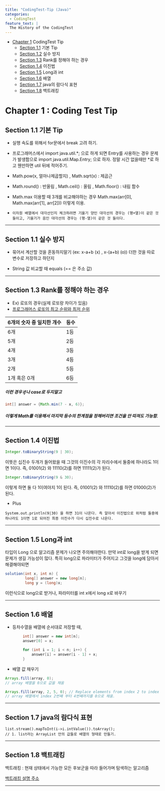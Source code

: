 ```yaml
---
title: "CodingTest-Tip (Java)"
categories:
  - CodingTest
feature_text: |
  The History of the CodingTest
---
```


- [Chapter 1](#chapter1) CodingTest Tip
  - [Section 1.1](#section_1_1) 기본 Tip
  - [Section 1.2](#section_1_2) 실수 방지
  - [Section 1.3](#section_1_3) Rank를 정해야 하는 경우
  - [Section 1.4](#section_1_4) 이진법
  - [Section 1.5](#section_1_5) Long과 int
  - [Section 1.6](#section_1_6) 배열
  - [Section 1.7](#section_1_7) java의 람다식 표현
  - [Section 1.8](#section_1_8) 백트래킹

# Chapter 1 <a class="anchor" id="chapter1"></a> : Coding Test Tip

## Section 1.1 <a class="anchor" id="section_1_1"></a> 기본 Tip

- 실행 속도를 위해서 for문에서 break 고려 하기.

- 프로그래머스에서 import java.util.*; 으로 하게 되면 Entry를 사용하는 경우 문제가 발생함으로 import java.util.Map.Entry; 으로 하자. 정말 시간 없을때만 *로 하고 웬만하면 util 뒤에 적어주기.

- Math.pow(x, 얼마나제곱할지) , Math.sqrt(x) : 제곱근

- Math.round() : 반올림 , Math.ceil() : 올림 , Math.floor() : 내림 함수

- Math.max 이용할 때 3개를 비교해야하는 경우 Math.max(arr[0], Math.max(arr[1], arr[2])) 이렇게 이용.

- `이차원 배열에서 대각선인지 체크하려면 기울기 양인 대각선의 경우는 (행+열)이 같은 것들이고, 기울기가 음인 대각선의 경우는 (행-열)이 같은 것 들이다.`

---

## Section 1.1 <a class="anchor" id="section_1_1"></a> 실수 방지

- 묶어서 계산할 것을 혼동하지말기 (ex: x-a+b (x) , x-(a+b) (o)) 더한 것을 따로 변수로 저장하고 하던지

- String 값 비교할 때 equals (== 은 주소 값)

---

## Section 1.3 <a class="anchor" id="section_1_3"></a> Rank를 정해야 하는 경우

- Ex) 로또의 경우(실제 로또랑 차이가 있음)
- [프로그래머스 로또의 최고 순위와 최저 순위](https://programmers.co.kr/learn/courses/30/lessons/77484)

| 6개의 숫자 중 일치한 개수 | 등수 |
| ------------------------- | ---- |
| 6개                       | 1등  |
| 5개                       | 2등  |
| 4개                       | 3등  |
| 3개                       | 4등  |
| 2개                       | 5등  |
| 1개 혹은 0개              | 6등  |

##### 이런 경우 if나 case로 두지말고

```java
int[] answer = {Math.min(7 - x, 6)};
```

##### 이렇게 Math를 이용해서 마지막 등수의 한계점을 정해버리면 조건을 안 따져도 가능함.

---

## Section 1.4 <a class="anchor" id="section_1_4"></a> 이진법

```java
Integer.toBinaryString(9 | 30);
```

이뜻은 십진수 두개가 들어왔을 때 그것의 이진수의 각 자리수에서 둘중에 하나라도 1이면 1이다.
즉, 01001(2) 와 11110(2)를 하면 11111(2)가 된다.

```java
Integer.toBinaryString(9 & 30);
```

이렇게 하면 둘 다 1이여야지 1이 된다.
즉, 01001(2) 와 11110(2)를 하면 01000(2)가 된다.

- Plus

`System.out.println(9|30) 을 하면 31이 나온다. 즉 알아서 이진법으로 위처럼 둘중에 하나라도 1이면 1로 되어진 최종 이진수가 다시 십진수로 나온다.`

---

## Section 1.5 <a class="anchor" id="section_1_5"></a> Long과 int

타입이 Long 으로 알고리즘 문제가 나오면 주의해야한다.
만약 int로 long을 받게 되면 문제가 생길 가능성이 많다.
특히 long으로 파라미터가 주어지고
그것을 long에 담아서 해결해야되면

```java
solution(int x, int n) {
         long[] answer = new long[n];
         long y = (long)x;

```

이런식으로 long으로 받거나, 파라미터를 int x에서 long x로 바꾸기

---

## Section 1.6 <a class="anchor" id="section_1_6"></a> 배열

- 등차수열을 배열에 순서대로 저장할 때,

```java
        int[] answer = new int[n];
        answer[0] = x;

        for (int i = 1; i < n; i++) {
            answer[i] = answer[i - 1] + x;
        }

```

- 배열 값 채우기

```java
Arrays.fill(array, 0);
// array 배열을 0으로 값을 채움

Arrays.fill(array, 2, 5, 0); // Replace elements from index 2 to index 4 by 0
// array 배열에서 index 2번째 부터 4번째까지를 0으로 채움.
```

---

## Section 1.7 <a class="anchor" id="section_1_7"></a> java의 람다식 표현

```
list.stream().mapToInt(i->i.intValue()).toArray();
// 1. list라는 ArrayList 안의 값들로 배열의 형태로 만들기.

```

---

## Section 1.8 <a class="anchor" id="section_1_8"></a> 백트래킹

백트래킹 : 현재 상태에서 가능한 모든 후보군을 따라 들어가며 탐색하는 알고리즘

[백트래킹 설명 주소](https://www.youtube.com/watch?v=Enz2csssTCs)

---
